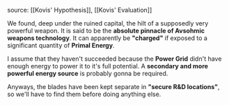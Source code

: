 source: [[Kovis' Hypothesis]], [[Kovis' Evaluation]]

We found, deep under the ruined capital, the hilt of a supposedly very powerful weapon. It is said to be the **absolute pinnacle of Avsohmic weapons technology**. It can apparently be **"charged"** if exposed to a significant quantity of **Primal Energy**. 

I assume that they haven't succeeded because the **Power Grid** didn't have enough energy to power it to it's full potential. A **secondary and more powerful energy source** is probably gonna be required. 

Anyways, the blades have been kept separate in **"secure R&D locations"**, so we'll have to find them before doing anything else.